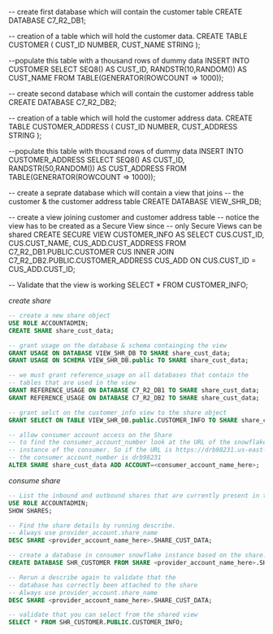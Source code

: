 -- create first database which will contain the customer table
CREATE DATABASE C7_R2_DB1;

-- creation of a table which will hold the customer data.
CREATE TABLE CUSTOMER
(
  CUST_ID NUMBER,
  CUST_NAME STRING
);

--populate this table with a thousand rows of dummy data 
INSERT INTO CUSTOMER
SELECT
    SEQ8() AS CUST_ID,
	RANDSTR(10,RANDOM()) AS CUST_NAME
FROM TABLE(GENERATOR(ROWCOUNT => 1000));


-- create second database which will contain the customer address table
CREATE DATABASE C7_R2_DB2;

-- creation of a table which will hold the customer address data.
CREATE TABLE CUSTOMER_ADDRESS
(
  CUST_ID NUMBER,
  CUST_ADDRESS STRING
);

--populate this table with thousand rows of dummy data 
INSERT INTO CUSTOMER_ADDRESS
SELECT
    SEQ8() AS CUST_ID,
	RANDSTR(50,RANDOM()) AS CUST_ADDRESS
FROM TABLE(GENERATOR(ROWCOUNT => 1000));


-- create a seprate database which will contain a view that joins 
-- the customer & the customer address table
CREATE DATABASE VIEW_SHR_DB;

-- create a view joining customer and customer address table
-- notice the view has to be created as a Secure View since
-- only Secure Views can be shared
CREATE SECURE VIEW CUSTOMER_INFO AS
SELECT CUS.CUST_ID, CUS.CUST_NAME, CUS_ADD.CUST_ADDRESS 
FROM C7_R2_DB1.PUBLIC.CUSTOMER CUS
INNER JOIN C7_R2_DB2.PUBLIC.CUSTOMER_ADDRESS CUS_ADD
ON CUS.CUST_ID = CUS_ADD.CUST_ID;

-- Validate that the view is working
SELECT * FROM CUSTOMER_INFO;






_create share_

```sql
-- create a new share object
USE ROLE ACCOUNTADMIN;
CREATE SHARE share_cust_data;

-- grant usage on the database & schema containging the view
GRANT USAGE ON DATABASE VIEW_SHR_DB TO SHARE share_cust_data;
GRANT USAGE ON SCHEMA VIEW_SHR_DB.public TO SHARE share_cust_data;

-- we must grant reference_usage on all databases that contain the
-- tables that are used in the view
GRANT REFERENCE_USAGE ON DATABASE C7_R2_DB1 TO SHARE share_cust_data;
GRANT REFERENCE_USAGE ON DATABASE C7_R2_DB2 TO SHARE share_cust_data;

-- grant selct on the customer_info view to the share object
GRANT SELECT ON TABLE VIEW_SHR_DB.public.CUSTOMER_INFO TO SHARE share_cust_data;

-- allow consumer account access on the Share
-- to find the consumer_account_number look at the URL of the snowflake
-- instance of the consumer. So if the URL is https://drb98231.us-east-1.snowflakecomputing.com/console#/internal/worksheet
-- the consumer account_number is drb98231
ALTER SHARE share_cust_data ADD ACCOUNT=<consumer_account_name_here>;


```

_consume share_

```sql
-- List the inbound and outbound shares that are currently present in the system
USE ROLE ACCOUNTADMIN;
SHOW SHARES;

-- Find the share details by running describe. 
-- Always use provider_account.share_name
DESC SHARE <provider_account_name_here>.SHARE_CUST_DATA;

-- create a database in consumer snowflake instance based on the share.
CREATE DATABASE SHR_CUSTOMER FROM SHARE <provider_account_name_here>.SHARE_CUST_DATA;

-- Rerun a describe again to validate that the 
-- database has correctly been attached to the share
-- Always use provider_account.share_name
DESC SHARE <provider_account_name_here>.SHARE_CUST_DATA;

-- validate that you can select from the shared view
SELECT * FROM SHR_CUSTOMER.PUBLIC.CUSTOMER_INFO;


```